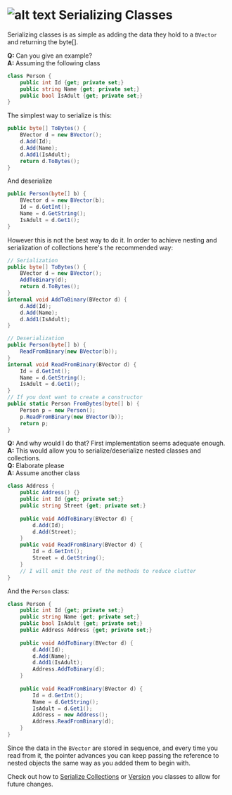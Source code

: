 # ![alt text](http://cdn.3volve.io/adb/images/logo/0.5x/logo@0.5x.png "ADB Logo")   Serializing Classes

Serializing classes is as simple as adding the data they hold to a `BVector` and returning the byte[].

**Q:** Can you give an example?  
**A:** Assuming the following class

```c#
class Person {
    public int Id {get; private set;}
    public string Name {get; private set;}
    public bool IsAdult {get; private set;}
}
```

The simplest way to serialize is this:

```c#
public byte[] ToBytes() {
    BVector d = new BVector();
    d.Add(Id);
    d.Add(Name);
    d.Add1(IsAdult);
    return d.ToBytes();
}
```

And deserialize

```c#
public Person(byte[] b) {
    BVector d = new BVector(b);
    Id = d.GetInt();
    Name = d.GetString();
    IsAdult = d.Get1();
}
```



However this is not the best way to do it. In order to achieve nesting and serialization of collections here's the recommended way:

```c#
// Serialization
public byte[] ToBytes() {
    BVector d = new BVector();
    AddToBinary(d);
    return d.ToBytes();
}
internal void AddToBinary(BVector d) {
    d.Add(Id);
    d.Add(Name);
    d.Add1(IsAdult);
}
```

```c#
// Deserialization
public Person(byte[] b) {
    ReadFromBinary(new BVector(b));
}
internal void ReadFromBinary(BVector d) {
    Id = d.GetInt();
    Name = d.GetString();
    IsAdult = d.Get1();
}
// If you dont want to create a constructor
public static Person FromBytes(byte[] b) {
    Person p = new Person();
    p.ReadFromBinary(new BVector(b));
    return p;
}
```

**Q:** And why would I do that? First implementation seems adequate enough.  
**A:** This would allow you to serialize/deserialize nested classes and collections.  
**Q:** Elaborate please  
**A:** Assume another class

```c#
class Address {
    public Address() {}
    public int Id {get; private set;}
    public string Street {get; private set;}
    
    public void AddToBinary(BVector d) {
        d.Add(Id);
        d.Add(Street);
    }
    public void ReadFromBinary(BVector d) {
        Id = d.GetInt();
        Street = d.GetString();
    }
    // I will omit the rest of the methods to reduce clutter
}
```

And the `Person` class:

```c#
class Person {
    public int Id {get; private set;}
    public string Name {get; private set;}
    public bool IsAdult {get; private set;}
    public Address Address {get; private set;}
    
    public void AddToBinary(BVector d) {
    	d.Add(Id);
    	d.Add(Name);
    	d.Add1(IsAdult);
        Address.AddToBinary(d);
    }
    
    public void ReadFromBinary(BVector d) {
        Id = d.GetInt();
        Name = d.GetString();
        IsAdult = d.Get1();
        Address = new Address();
        Address.ReadFromBinary(d);
    }
}
```

Since the data in the `BVector` are stored in sequence, and every time you read from it, the pointer advances you can keep passing the reference to nested objects the same way as you added them to begin with.

Check out how to [Serialize Collections](COLLECTIONS.md) or [Version](VERSIONING.md) you classes to allow for future changes.